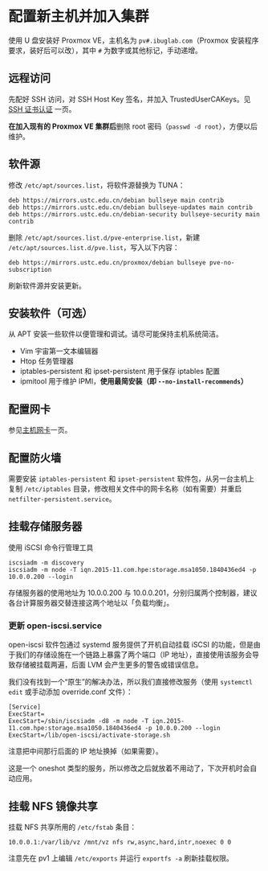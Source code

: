 # 配置新主机并加入集群

使用 U 盘安装好 Proxmox VE，主机名为 `pv#.ibuglab.com`（Proxmox 安装程序要求，装好后可以改），其中 `#` 为数字或其他标记，手动递增。

## 远程访问

先配好 SSH 访问，对 SSH Host Key 签名，并加入 TrustedUserCAKeys。见 [SSH 证书认证](../ssh-ca.md) 一页。

**在加入现有的 Proxmox VE 集群后**删除 root 密码（`passwd -d root`），方便以后维护。

## 软件源

修改 `/etc/apt/sources.list`，将软件源替换为 TUNA：

```
deb https://mirrors.ustc.edu.cn/debian bullseye main contrib
deb https://mirrors.ustc.edu.cn/debian bullseye-updates main contrib
deb https://mirrors.ustc.edu.cn/debian-security bullseye-security main contrib
```

删除 `/etc/apt/sources.list.d/pve-enterprise.list`，新建 `/etc/apt/sources.list.d/pve.list`，写入以下内容：

```
deb https://mirrors.ustc.edu.cn/proxmox/debian bullseye pve-no-subscription
```

刷新软件源并安装更新。

## 安装软件（可选）

从 APT 安装一些软件以便管理和调试。请尽可能保持主机系统简洁。

- Vim 宇宙第一文本编辑器
- Htop 任务管理器
- iptables-persistent 和 ipset-persistent 用于保存 iptables 配置
- ipmitool 用于维护 IPMI，**使用最简安装（即 `--no-install-recommends`）**

## 配置网卡

参见[主机网卡](../networking/host.md)一页。

## 配置防火墙

需要安装 `iptables-persistent` 和 `ipset-persistent` 软件包，从另一台主机上复制 `/etc/iptables` 目录，修改相关文件中的网卡名称（如有需要）并重启 `netfilter-persistent.service`。

## 挂载存储服务器

使用 iSCSI 命令行管理工具

```shell
iscsiadm -m discovery
iscsiadm -m node -T iqn.2015-11.com.hpe:storage.msa1050.1840436ed4 -p 10.0.0.200 --login
```

存储服务器的使用地址为 10.0.0.200 与 10.0.0.201，分别归属两个控制器，建议各台计算服务器交替连接这两个地址以「负载均衡」。

### 更新 open-iscsi.service

open-iscsi 软件包通过 systemd 服务提供了开机自动挂载 iSCSI 的功能，但是由于我们的存储设施在一个链路上暴露了两个端口（IP 地址），直接使用该服务会导致存储被挂载两遍，后面 LVM 会产生更多的警告或错误信息。

我们没有找到一个“原生”的解决办法，所以我们直接修改服务（使用 `systemctl edit` 或手动添加 override.conf 文件）：

```dosini
[Service]
ExecStart=
ExecStart=/sbin/iscsiadm -d8 -m node -T iqn.2015-11.com.hpe:storage.msa1050.1840436ed4 -p 10.0.0.200 --login 
ExecStart=/lib/open-iscsi/activate-storage.sh
```

注意把中间那行后面的 IP 地址换掉（如果需要）。

这是一个 oneshot 类型的服务，所以修改之后就放着不用动了，下次开机时会自动应用。

## 挂载 NFS 镜像共享

挂载 NFS 共享所用的 `/etc/fstab` 条目：

```
10.0.0.1:/var/lib/vz /mnt/vz nfs rw,async,hard,intr,noexec 0 0
```

注意先在 pv1 上编辑 `/etc/exports` 并运行 `exportfs -a` 刷新挂载权限。
